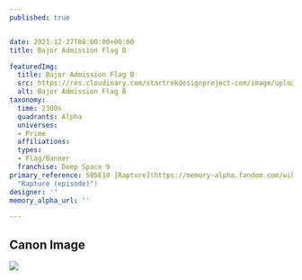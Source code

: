 ```yaml
---
published: true


date: 2021-12-27T08:00:00+00:00
title: Bajor Admission Flag B

featuredImg:
  title: Bajor Admission Flag B
  src: https://res.cloudinary.com/startrekdesignproject-com/image/upload/v1640651041/Bajor-Admission-Flag-B.png
  alt: Bajor Admission Flag B
taxonomy:
  time: 2300s
  quadrants: Alpha
  universes:
  - Prime
  affiliations:
  types:
  - Flag/Banner
  franchise: Deep Space 9
primary_reference: S05E10 [Rapture](https://memory-alpha.fandom.com/wiki/Rapture_(episode)
  "Rapture (episode)")
designer: ''
memory_alpha_url: ''

---
```

## Canon Image

![](https://res.cloudinary.com/startrekdesignproject-com/image/upload/v1640651041/rapture_3.png)